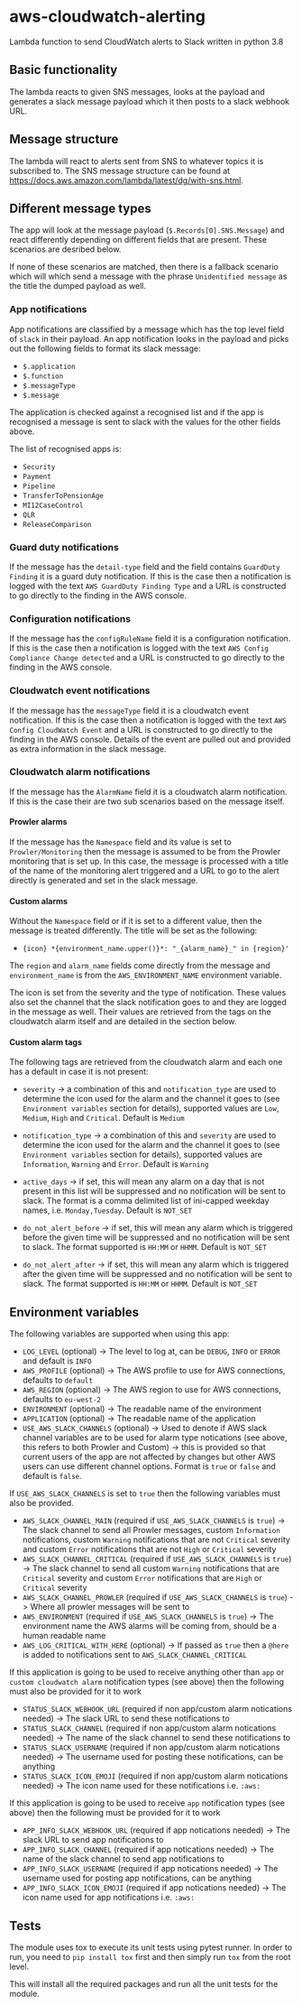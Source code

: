 # aws-cloudwatch-alerting
Lambda function to send CloudWatch alerts to Slack written in python 3.8

## Basic functionality

The lambda reacts to given SNS messages, looks at the payload and generates a slack message payload which it then posts to a slack webhook URL.

## Message structure

The lambda will react to alerts sent from SNS to whatever topics it is subscribed to. The SNS message structure can be found at https://docs.aws.amazon.com/lambda/latest/dg/with-sns.html.

## Different message types

The app will look at the message payload (`$.Records[0].SNS.Message`) and react differently depending on different fields that are present. These scenarios are desribed below.

If none of these scenarios are matched, then there is a fallback scenario which will which send a message with the phrase `Unidentified message` as the title the dumped payload as well.

### App notifications

App notifications are classified by a message which has the top level field of `slack` in their payload. An app notification looks in the payload and picks out the following fields to format its slack message:

* `$.application`
* `$.function`
* `$.messageType`
* `$.message`

The application is checked against a recognised list and if the app is recognised a message is sent to slack with the values for the other fields above.

The list of recognised apps is:

* `Security`
* `Payment`
* `Pipeline`
* `TransferToPensionAge`
* `MI12CaseControl`
* `QLR`
* `ReleaseComparison`

### Guard duty notifications

If the message has the `detail-type` field and the field contains `GuardDuty Finding` it is a guard duty notification. If this is the case then a notification is logged with the text `AWS GuardDuty Finding Type` and a URL is constructed to go directly to the finding in the AWS console.

### Configuration notifications

If the message has the `configRuleName` field it is a configuration notification. If this is the case then a notification is logged with the text `AWS Config Compliance Change detected` and a URL is constructed to go directly to the finding in the AWS console.

### Cloudwatch event notifications

If the message has the `messageType` field it is a cloudwatch event notification. If this is the case then a notification is logged with the text `AWS Config CloudWatch Event` and a URL is constructed to go directly to the finding in the AWS console. Details of the event are pulled out and provided as extra information in the slack message.

### Cloudwatch alarm notifications

If the message has the `AlarmName` field it is a cloudwatch alarm notification. If this is the case their are two sub scenarios based on the message itself.

#### Prowler alarms

If the message has the `Namespace` field and its value is set to `Prowler/Monitoring` then the message is assumed to be from the Prowler monitoring that is set up. In this case, the message is processed with a title of the name of the monitoring alert triggered and a URL to go to the alert directly is generated and set in the slack message.

#### Custom alarms

Without the `Namespace` field or if it is set to a different value, then the message is treated differently. The title will be set as the following:

* `{icon} *{environment_name.upper()}*: "_{alarm_name}_" in {region}'`

The `region` and `alarm_name` fields come directly from the message and `environment_name` is from the `AWS_ENVIRONMENT_NAME` environment variable.

The icon is set from the severity and the type of notification. These values also set the channel that the slack notification goes to and they are logged in the message as well. Their values are retrieved from the tags on the cloudwatch alarm itself and are detailed in the section below.

#### Custom alarm tags

The following tags are retrieved from the cloudwatch alarm and each one has a default in case it is not present:

* `severity` -> a combination of this and `notification_type` are used to determine the icon used for the alarm and the channel it goes to (see `Environment variables` section for details), supported values are `Low`, `Medium`, `High` and `Critical`. Default is `Medium`

* `notification_type` -> a combination of this and `severity` are used to determine the icon used for the alarm and the channel it goes to (see `Environment variables` section for details), supported values are `Information`, `Warning` and `Error`. Default is `Warning`

* `active_days` -> if set, this will mean any alarm on a day that is not present in this list will be suppressed and no notification will be sent to slack. The format is a comma delimited list of ini-capped weekday names, i.e. `Monday,Tuesday`. Default is `NOT_SET`

* `do_not_alert_before` -> if set, this will mean any alarm which is triggered before the given time will be suppressed and no notification will be sent to slack. The format supported is `HH:MM` or `HHMM`. Default is `NOT_SET`

* `do_not_alert_after` -> if set, this will mean any alarm which is triggered after the given time will be suppressed and no notification will be sent to slack. The format supported is `HH:MM` or `HHMM`. Default is `NOT_SET`

## Environment variables

The following variables are supported when using this app:

* `LOG_LEVEL` (optional) -> The level to log at, can be `DEBUG`, `INFO` or `ERROR` and default is `INFO`
* `AWS_PROFILE` (optional) -> The AWS profile to use for AWS connections, defaults to `default`
* `AWS_REGION` (optional) -> The AWS region to use for AWS connections, defaults to `eu-west-2`
* `ENVIRONMENT` (optional) -> The readable name of the environment
* `APPLICATION` (optional) -> The readable name of the application
* `USE_AWS_SLACK_CHANNELS` (optional) -> Used to denote if AWS slack channel variables are to be used for alarm type notications (see above, this refers to both Prowler and Custom) -> this is provided so that current users of the app are not affected by changes but other AWS users can use different channel options. Format is `true` or `false` and default is `false`.

If `USE_AWS_SLACK_CHANNELS` is set to `true` then the following variables must also be provided.

* `AWS_SLACK_CHANNEL_MAIN` (required if `USE_AWS_SLACK_CHANNELS` is `true`) -> The slack channel to send all Prowler messages, custom `Information` notifications, custom `Warning` notifications that are not `Critical` severity and custom `Error` notifications that are not `High` or `Critical` severity
* `AWS_SLACK_CHANNEL_CRITICAL` (required if `USE_AWS_SLACK_CHANNELS` is `true`) -> The slack channel to send all custom `Warning` notifications that are `Critical` severity and custom `Error` notifications that are `High` or `Critical` severity
* `AWS_SLACK_CHANNEL_PROWLER` (required if `USE_AWS_SLACK_CHANNELS` is `true`) -> Where all prowler messages will be sent to
* `AWS_ENVIRONMENT` (required if `USE_AWS_SLACK_CHANNELS` is `true`) -> The environment name the AWS alarms will be coming from, should be a human readable name
* `AWS_LOG_CRITICAL_WITH_HERE` (optional) -> If passed as `true` then a `@here` is added to notifications sent to `AWS_SLACK_CHANNEL_CRITICAL`

If this application is going to be used to receive anything other than `app` or `custom cloudwatch alarm` notification types (see above) then the following must also be provided for it to work

* `STATUS_SLACK_WEBHOOK_URL` (required if non app/custom alarm notications needed) -> The slack URL to send these notifications to
* `STATUS_SLACK_CHANNEL` (required if non app/custom alarm notications needed) -> The name of the slack channel to send these notifications to
* `STATUS_SLACK_USERNAME` (required if non app/custom alarm notications needed) -> The username used for posting these notifications, can be anything
* `STATUS_SLACK_ICON_EMOJI` (required if non app/custom alarm notications needed) -> The icon name used for these notifications i.e. `:aws:`

If this application is going to be used to receive `app` notification types (see above) then the following must be provided for it to work

* `APP_INFO_SLACK_WEBHOOK_URL` (required if app notications needed) -> The slack URL to send app notifications to
* `APP_INFO_SLACK_CHANNEL` (required if app notications needed) -> The name of the slack channel to send app notifications to
* `APP_INFO_SLACK_USERNAME` (required if app notications needed) -> The username used for posting app notifications, can be anything
* `APP_INFO_SLACK_ICON_EMOJI` (required if app notications needed) -> The icon name used for app notifications i.e. `:aws:`

## Tests

The module uses tox to execute its unit tests using pytest runner. In order to run, you need to `pip install tox` first and then simply run `tox` from the root level.

This will install all the required packages and run all the unit tests for the module.
